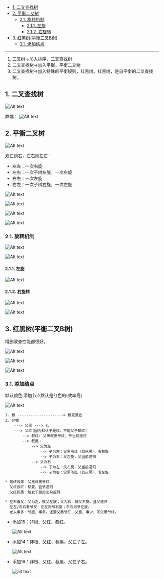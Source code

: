 - [1. 二叉查找树](#1-二叉查找树)
- [2. 平衡二叉树](#2-平衡二叉树)
  - [2.1. 旋转机制](#21-旋转机制)
    - [2.1.1. 左旋](#211-左旋)
    - [2.1.2. 右旋转](#212-右旋转)
- [3. 红黑树(平衡二叉B树)](#3-红黑树平衡二叉b树)
  - [3.1. 添加结点](#31-添加结点)

---

1. 二叉树→加入排序，二叉查找树
2. 二叉查找树→加入平衡，平衡二叉树
3. 二叉查找树→加入特殊的平衡规则，红黑树。红黑树，是自平衡的二叉查找树。

## 1. 二叉查找树
![Alt text](../../images/image-6.png)

弊端：
![Alt text](../../images/image-7.png)

## 2. 平衡二叉树

![Alt text](../../images/image-8.png)

双左则右，左右则左右：
- 左左：一次右旋
- 左右：一次子树左旋，一次右旋
- 右右：一次左旋
- 右左：一次子树右旋，一次左旋

![Alt text](../../images/image-14.png)

![Alt text](../../images/image-15.png)

![Alt text](../../images/image-16.png)

![Alt text](../../images/image-17.png)

### 2.1. 旋转机制

![Alt text](../../images/image-9.png)

![Alt text](../../images/image-10.png)

#### 2.1.1. 左旋

![Alt text](../../images/image-11.png)

#### 2.1.2. 右旋转

![Alt text](../../images/image-12.png)

![Alt text](../../images/image-13.png)

## 3. 红黑树(平衡二叉B树)

增删改查性能都很好。

![Alt text](../../images/image-18.png)

![Alt text](../../images/image-19.png)

![Alt text](../../images/image-20.png)

### 3.1. 添加结点

默认颜色:添加节点默认是红色的(效率高)

![Alt text](../../images/image-21.png)

```
1. 根 ---------------------> 根变黑色
2. 非根
    ---> 父黑 ---> 无
    ---> 父红(因为默认子是红，不能父子都红)
        --> 叔红: 父黑叔黑爷红、爷当前递归
        --> 叔黑：
            --> 父为左
                --> 子为左：父黑爷红（叔已黑），爷右旋
                --> 子为右：父左旋，父当前递归
            --> 父为右
                --> 子为左：父右旋，父当前递归
                --> 子为右：父黑爷红（叔已黑），爷左旋

* 最终效果：父黑叔黑爷红
  父红叔红：都要，且爷递归
  父红叔黑：触发下面的复杂旋转

* 左右看父：父为左，就父左旋；父为右，就父右旋。且父递归
  左左/右右看爷反：左左则爷右旋；右右则爷左旋。
  老人事多：爷旋，事多，还要父黑爷红；父旋，事少，不父黑爷红。
```

- 添加15：非根、父红、叔红。

    ![Alt text](../../images/image-23.png)

- 添加14：非根、父红、叔黑，父左子左。

    ![Alt text](../../images/image-24.png)

- 添加16：非根、父红、叔黑、父左子右。

    ![alt text](../../images/image-28.png)